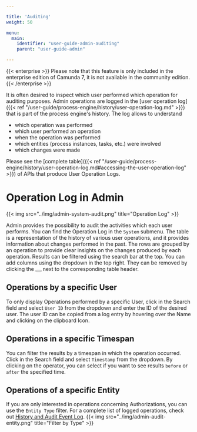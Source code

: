 ```yaml
---

title: 'Auditing'
weight: 50

menu:
  main:
    identifier: "user-guide-admin-auditing"
    parent: "user-guide-admin"

---
```

{{< enterprise >}}
  Please note that this feature is only included in the enterprise edition of Camunda 7, it is not available in the community edition.
{{< /enterprise >}}

It is often desired to inspect which user performed which operation for auditing purposes. Admin operations are logged in the [user operation log]({{< ref "/user-guide/process-engine/history/user-operation-log.md" >}}) that is part of the process engine's history. The log allows to understand

* which operation was performed
* which user performed an operation
* when the operation was performed
* which entities (process instances, tasks, etc.) were involved
* which changes were made

Please see the [complete table]({{< ref "/user-guide/process-engine/history/user-operation-log.md#accessing-the-user-operation-log" >}}) of APIs that produce User Operation Logs.

# Operation Log in Admin
{{< img src="../img/admin-system-audit.png" title="Operation Log" >}}

Admin provides the possibility to audit the activities which each user performs. You can find the Operation Log in the `System` submenu. The table is a representation of the history of various user operations, and it provides information about changes performed in the past. The rows are grouped by an operation to provide clear insights on the changes produced by each operation. Results can be filtered using the search bar at the top. You can add columns using the dropdown in the top right. They can be removed by clicking the <button class="btn btn-xs"><i class="glyphicon glyphicon-remove"></i></button> next to the corresponding table header.

## Operations by a specific User
To only display Operations performed by a specific User, click in the Search field and select `User ID` from the dropdown and enter the ID of the desired user. The user ID can be copied from a log entry by hovering over the Name and clicking on the clipboard Icon.

## Operations in a specific Timespan
You can filter the results by a timespan in which the operation occurred. Click in the Search field and select `Timestamp` from the dropdown. By clicking on the operator, you can select if you want to see results `before` or `after` the specified time.

## Operations of a specific Entity
If you are only interested in operations concerning Authorizations, you can use the `Entity Type` filter. For a complete list of logged operations, check out [History and Audit Event Log](/manual/latest/process-engine/history/#glossary-of-operations-logged-in-the-user-operation-log).
{{< img src="../img/admin-audit-entity.png" title="Filter by Type" >}}
